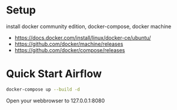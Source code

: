 # Setup

install docker community edition, docker-compose, docker machine

* https://docs.docker.com/install/linux/docker-ce/ubuntu/
* https://github.com/docker/machine/releases
* https://github.com/docker/compose/releases



# Quick Start Airflow

```bash
docker-compose up --build -d
```
Open your webbrowser to 127.0.0.1:8080

